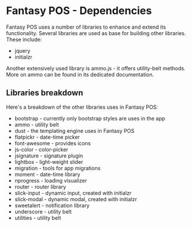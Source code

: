 # Fantasy POS - Dependencies

Fantasy POS uses a number of libraries to enhance and extend its functionality. Several libraries are used as base for building other libraries. These include:

- jquery
- initialzr

Another extensively used library is ammo.js - it offers utility-belt methods. More on ammo can be found in its dedicated documentation.

## Libraries breakdown

Here's a breakdown of the other libraries uses in Fantasy POS:

- bootstrap - currently only bootstrap styles are uses in the app
- ammo - utility belt
- dust - the templating engine uses in Fantasy POS
- flatpickr - date-time picker
- font-awesome - provides icons
- js-color - color-picker
- jsignature - signature plugin
- lightbox - light-weight slider
- migration - tools for app migrations
- moment - date-time library
- nprogress - loading visualizer
- router - router library
- slick-input - dynamic input, created with initialzr
- slick-modal - dynamic modal, created with initialzr
- sweetalert - notification library
- underscore - utility belt
- utilities - utility belt
